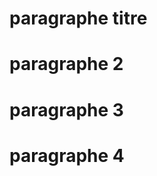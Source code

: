 <html>
<head>
  
</head>
<body>
  <h1>paragraphe titre</h1>
  <h1>paragraphe 2</h1>
  <h1>paragraphe 3</h1>
  <h1>paragraphe 4</h1>
</body>
  
</html>
